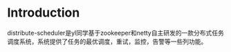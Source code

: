 # Introduction
distribute-scheduler是yl同学基于zookeeper和netty自主研发的一款分布式任务调度系统，系统提供了任务的最优调度，重试，监控，告警等一些列功能。

